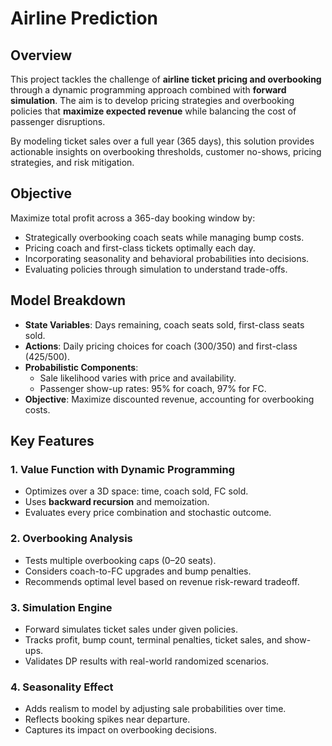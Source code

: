 # Airline Prediction

## Overview

This project tackles the challenge of **airline ticket pricing and overbooking** through a dynamic programming approach combined with **forward simulation**. The aim is to develop pricing strategies and overbooking policies that **maximize expected revenue** while balancing the cost of passenger disruptions.

By modeling ticket sales over a full year (365 days), this solution provides actionable insights on overbooking thresholds, customer no-shows, pricing strategies, and risk mitigation.

## Objective

Maximize total profit across a 365-day booking window by:
- Strategically overbooking coach seats while managing bump costs.
- Pricing coach and first-class tickets optimally each day.
- Incorporating seasonality and behavioral probabilities into decisions.
- Evaluating policies through simulation to understand trade-offs.


## Model Breakdown

- **State Variables**: Days remaining, coach seats sold, first-class seats sold.
- **Actions**: Daily pricing choices for coach ($300/$350) and first-class ($425/$500).
- **Probabilistic Components**:
  - Sale likelihood varies with price and availability.
  - Passenger show-up rates: 95% for coach, 97% for FC.
- **Objective**: Maximize discounted revenue, accounting for overbooking costs.


## Key Features

### 1. Value Function with Dynamic Programming
- Optimizes over a 3D space: time, coach sold, FC sold.
- Uses **backward recursion** and memoization.
- Evaluates every price combination and stochastic outcome.

### 2. Overbooking Analysis
- Tests multiple overbooking caps (0–20 seats).
- Considers coach-to-FC upgrades and bump penalties.
- Recommends optimal level based on revenue risk-reward tradeoff.

### 3. Simulation Engine
- Forward simulates ticket sales under given policies.
- Tracks profit, bump count, terminal penalties, ticket sales, and show-ups.
- Validates DP results with real-world randomized scenarios.

### 4. Seasonality Effect
- Adds realism to model by adjusting sale probabilities over time.
- Reflects booking spikes near departure.
- Captures its impact on overbooking decisions.


